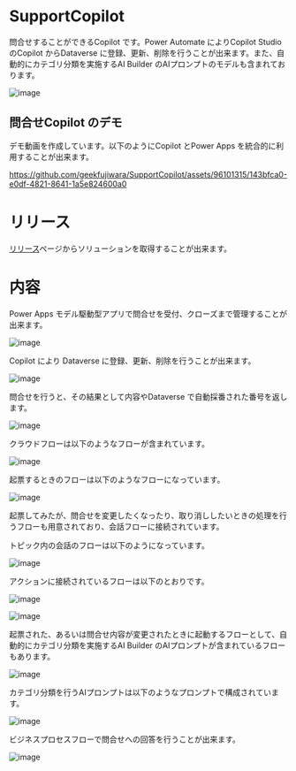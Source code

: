 # SupportCopilot
問合せすることができるCopilot です。Power Automate によりCopilot Studio のCopilot からDataverse に登録、更新、削除を行うことが出来ます。また、自動的にカテゴリ分類を実施するAI Builder のAIプロンプトのモデルも含まれております。

![image](https://github.com/geekfujiwara/SupportCopilot/assets/96101315/09550b06-f342-41ff-a34e-984fd1c9ca1b)


## 問合せCopilot のデモ

デモ動画を作成しています。以下のようにCopilot とPower Apps を統合的に利用することが出来ます。

https://github.com/geekfujiwara/SupportCopilot/assets/96101315/143bfca0-e0df-4821-8641-1a5e824600a0


# リリース
[リリース](https://github.com/geekfujiwara/SupportCopilot/releases)ページからソリューションを取得することが出来ます。

# 内容

Power Apps モデル駆動型アプリで問合せを受付、クローズまで管理することが出来ます。

![image](https://github.com/geekfujiwara/SupportCopilot/assets/96101315/d6d00836-e161-4f18-ba0e-11174071cdb0)


Copilot により Dataverse に登録、更新、削除を行うことが出来ます。

![image](https://github.com/geekfujiwara/SupportCopilot/assets/96101315/3bb58822-4479-488c-beae-a44b570da957)

問合せを行うと、その結果として内容やDataverse で自動採番された番号を返します。

![image](https://github.com/geekfujiwara/SupportCopilot/assets/96101315/8d5db0b1-ba2c-4f9b-9ecf-14ab1bb37cdd)


クラウドフローは以下のようなフローが含まれています。

![image](https://github.com/geekfujiwara/SupportCopilot/assets/96101315/69a569d9-0607-4463-b970-4186e98e432e)

起票するときのフローは以下のようなフローになっています。

![image](https://github.com/geekfujiwara/SupportCopilot/assets/96101315/c5a90526-d170-48bb-b5b5-3c3c06967e86)


起票してみたが、問合せを変更したくなったり、取り消ししたいときの処理を行うフローも用意されており、会話フローに接続されています。

トピック内の会話のフローは以下のようになっています。

![image](https://github.com/geekfujiwara/SupportCopilot/assets/96101315/0f42249a-375c-48b4-a687-8c2e6fb080ae)

アクションに接続されているフローは以下のとおりです。

![image](https://github.com/geekfujiwara/SupportCopilot/assets/96101315/f40120de-cfe2-46a9-a9a4-a334827eb08a)

![image](https://github.com/geekfujiwara/SupportCopilot/assets/96101315/e88b4347-7d1f-46da-972d-a18990a479d7)


起票された、あるいは問合せ内容が変更されたときに起動するフローとして、自動的にカテゴリ分類を実施するAI Builder のAIプロンプトが含まれているフローもあります。

![image](https://github.com/geekfujiwara/SupportCopilot/assets/96101315/8acc8312-b071-442b-b5b5-10392ea9fb53)

カテゴリ分類を行うAIプロンプトは以下のようなプロンプトで構成されています。

![image](https://github.com/geekfujiwara/SupportCopilot/assets/96101315/e59f0b4a-639a-4466-babe-ae932ccd5b1d)

ビジネスプロセスフローで問合せへの回答を行うことが出来ます。

![image](https://github.com/geekfujiwara/SupportCopilot/assets/96101315/22aec125-bcd2-424f-b7ca-ae5930d77b32)

